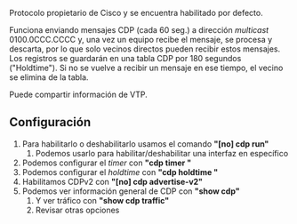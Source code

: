 Protocolo propietario de Cisco y se encuentra habilitado por defecto.

Funciona enviando mensajes CDP (cada 60 seg.) a dirección *multicast* 0100.0CCC.CCCC y, una vez un equipo recibe el mensaje, se procesa y descarta, por lo que solo vecinos directos pueden recibir estos mensajes.
Los registros se guardarán en una tabla CDP por 180 segundos ("Holdtime"). Si no se vuelve a recibir un mensaje en ese tiempo, el vecino se elimina de la tabla.

Puede compartir información de VTP.


## Configuración
 1. Para habilitarlo o deshabilitarlo usamos el comando **"[no] cdp run"**
	 1. Podemos usarlo para habilitar/deshabilitar una interfaz en específico
 2. Podemos configurar el *timer* con **"cdp timer </segundos>"**
 3. Podemos configurar el *holdtime* con **"cdp holdtime </segundos>"**
 4. Habilitamos CDPv2 con **"[no] cdp advertise-v2"**
 5. Podemos ver información general de CDP con **"show cdp"** 
	 1. Y ver tráfico con **"show cdp traffic"**
	 2. Revisar otras opciones 